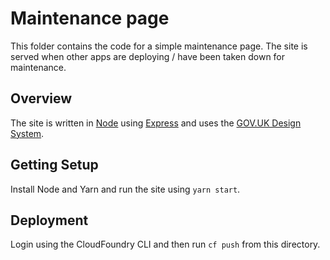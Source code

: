 # Maintenance page

This folder contains the code for a simple maintenance page.
The site is served when other apps are deploying / have been taken down for maintenance.


## Overview

The site is written in [Node](https://nodejs.org/) using [Express](https://expressjs.com/) and uses the [GOV.UK Design System](https://design-system.service.gov.uk/).


## Getting Setup

Install Node and Yarn and run the site using `yarn start`.


## Deployment

Login using the CloudFoundry CLI and then run `cf push` from this directory.
